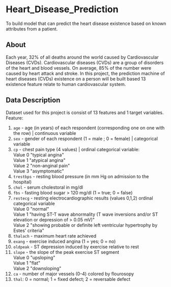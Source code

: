 # Heart_Disease_Prediction
To build model that can predict the heart disease existence based on known attributes from a patient. 

## About
Each year, 32% of all deaths around the world caused by Cardiovascular Diseases (CVDs). Cardiovascular diseases (CVDs) are a group of disorders of the heart and blood vessels. On average, 85% of the number were caused by heart attack and stroke. In this project, the prediction machine of heart diseases (CVDs) existence on a person will be built based 13 existence feature relate to human cardiovascular system.

## Data Description
Dataset used for this project is consist of 13 features and 1 target variables.
Feature:
1. `age` - age (in years) of each respondent (corresponding one on one with the row) | continuous variable
2. `sex` - gender of each respondent (1 = male ; 0 = female) | categorical variable
3. `cp` - chest pain type (4 values) | ordinal categorical variable:  
Value 0 "typical angina"  
Value 1 "atypical angina"  
Value 2 "non-anginal pain"  
Value 3 "asymptomatic"
4. `trestbps` - resting blood pressure (in mm Hg on admission to the hospital)
5. `chol` - serum cholestoral in mg/dl
6. `fbs` - fasting blood sugar > 120 mg/dl (1 = true; 0 = false)
7. `restecg` - resting electrocardiographic results (values 0,1,2) ordinal categorical variable    
Value 0 "normal"  
Value 1 "having ST-T wave abnormality (T wave inversions and/or ST elevation or depression of > 0.05 mV)"  
Value 2 "showing probable or definite left ventricular hypertrophy by Estes' criteria" 
8. `thalach` - maximum heart rate achieved
9. `exang` - exercise induced angina (1 = yes; 0 = no)
10. `oldpeak` - ST depression induced by exercise relative to rest
11. `slope` - the slope of the peak exercise ST segment   
Value 0 "upsloping"  
Value 1 "flat"  
Value 2 "downsloping"
12. `ca` - number of major vessels (0-4) colored by flourosopy
13. `thal`: 0 = normal; 1 = fixed defect; 2 = reversable defect
